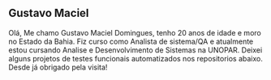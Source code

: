 ## Gustavo Maciel

Olá, Me chamo Gustavo Maciel Domingues, tenho 20 anos de idade e moro no Estado da Bahia. Fiz curso como Analista de sistema/QA e
atualmente estou cursando Analise e Desenvolvimento de Sistemas na UNOPAR.
  Deixei alguns projetos de testes funcionais automatizados nos repositorios abaixo. Desde já obrigado pela visita!
